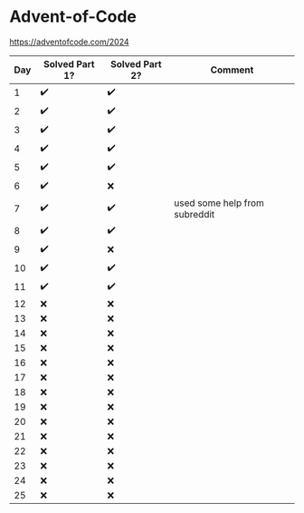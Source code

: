 # Advent-of-Code

<https://adventofcode.com/2024>

| Day | Solved Part 1?     | Solved Part 2?     | Comment                        |
| --- | ------------------ | ------------------ | ------------------------------ |
| 1   | :heavy_check_mark: | :heavy_check_mark: |                                |
| 2   | :heavy_check_mark: | :heavy_check_mark: |                                |
| 3   | :heavy_check_mark: | :heavy_check_mark: |                                |
| 4   | :heavy_check_mark: | :heavy_check_mark: |                                |
| 5   | :heavy_check_mark: | :heavy_check_mark: |                                |
| 6   | :heavy_check_mark: | :x:                |                                |
| 7   | :heavy_check_mark:                | :heavy_check_mark:                | used some help from subreddit                               |
| 8   | :heavy_check_mark:                | :heavy_check_mark:                |                                |
| 9   | :heavy_check_mark: | :x:                |                                |
| 10  | :heavy_check_mark:                | :heavy_check_mark:                |                                |
| 11  | :heavy_check_mark: | :heavy_check_mark:                | |
| 12  | :x:                | :x:                |                                |
| 13  | :x:                | :x:                |                                |
| 14  | :x:                | :x:                |                                |
| 15  | :x:                | :x:                |                                |
| 16  | :x:                | :x:                |                                |
| 17  | :x:                | :x:                |                                |
| 18  | :x:                | :x:                |                                |
| 19  | :x:                | :x:                |                                |
| 20  | :x:                | :x:                |                                |
| 21  | :x:                | :x:                |                                |
| 22  | :x:                | :x:                |                                |
| 23  | :x:                | :x:                |                                |
| 24  | :x:                | :x:                |                                |
| 25  | :x:                | :x:                |                                |
